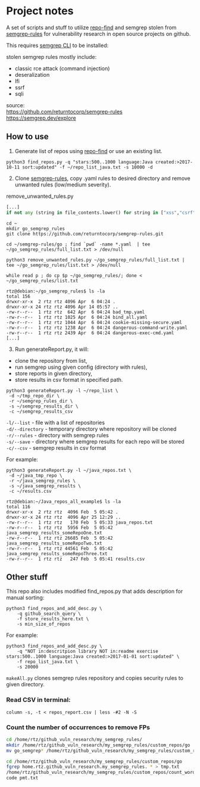 # Project notes
A set of scripts and stuff to utilize [repo-find](https://github.com/jkob-sec/repo-find) and semgrep stolen from [semgrep-rules](https://github.com/returntocorp/semgrep-rules) for vulnerability research in  open source projects on github. 

This requires [semgrep CLI](https://semgrep.dev/docs/getting-started/) to be installed:

stolen semgrep rules mostly include:
- classic rce attack (command injection)
- deseralization
- lfi
- ssrf
- sqli

source: \
https://github.com/returntocorp/semgrep-rules \
https://semgrep.dev/explore
## How to use
1. Generate list of repos using [repo-find](https://github.com/jkob-sec/repo-find) or use an existing list.

```console
python3 find_repos.py -q "stars:500..1000 language:Java created:>2017-10-11 sort:updated" -f ~/repo_list_java.txt -s 10000 -d
```

2. Clone [semgrep-rules](https://github.com/returntocorp/semgrep-rules), copy .yaml rules to desired directory and remove unwanted rules (low/medium severity).

remove_unwanted_rules.py
```python
[...]
if not any (string in file_contents.lower() for string in ["xss","csrf","redirect","category: correctness","category: best-practice","this rule has been deprecated","improper encoding or escaping of output"]):
```

```console
cd ~
mkdir go_semgrep_rules
git clone https://github.com/returntocorp/semgrep-rules.git

cd ~/semgrep-rules/go ; find `pwd` -name *.yaml  | tee ~/go_semgrep_rules/full_list.txt > /dev/null

python3 remove_unwanted_rules.py ~/go_semgrep_rules/full_list.txt | tee ~/go_semgrep_rules/list.txt > /dev/null

while read p ; do cp $p ~/go_semgrep_rules/; done < ~/go_semgrep_rules/list.txt

rtz@debian:~/go_semgrep_rules$ ls -la 
total 156
drwxr-xr-x  2 rtz rtz 4096 Apr  6 04:24 .
drwxr-xr-x 24 rtz rtz 4096 Apr 14 05:57 ..
-rw-r--r--  1 rtz rtz  642 Apr  6 04:24 bad_tmp.yaml
-rw-r--r--  1 rtz rtz 1025 Apr  6 04:24 bind_all.yaml
-rw-r--r--  1 rtz rtz 1044 Apr  6 04:24 cookie-missing-secure.yaml
-rw-r--r--  1 rtz rtz 1238 Apr  6 04:24 dangerous-command-write.yaml
-rw-r--r--  1 rtz rtz 2439 Apr  6 04:24 dangerous-exec-cmd.yaml
[...]
```

3. Run generateReport.py, it will:
- clone the repository from list,
- run semgrep using given config (directory with rules),
- store reports in given directory,
- store results in csv format in specified path.

```console
python3 generateReport.py -l ~/repo_list \
 -d ~/tmp_repo_dir \
 -r ~/semgrep_rules_dir \
 -s ~/semgrep_results_dir \
 -c ~/semgrep_results_csv
```
`-l/--list` - file with a list of repositories \
`-d/--directory` - temporary directory where repository will be cloned \
`-r/--rules` - directory with semgrep rules  \
`-s/--save` - directory where semgrep results for each repo will be stored \
`-c/--csv` - semgrep results in csv format

For example:
```console
python3 generateReport.py -l ~/java_repos.txt \ 
 -d ~/java_tmp_repo \
 -r ~/java_semgrep_rules \
 -s ~/java_semgrep_results \
 -c ~/results.csv
```
```console
rtz@debian:~/Java_repos_all_example$ ls -la 
total 116
drwxr-xr-x  2 rtz rtz  4096 Feb  5 05:42 .
drwxr-xr-x 24 rtz rtz  4096 Apr 25 12:29 ..
-rw-r--r--  1 rtz rtz   170 Feb  5 05:33 java_repos.txt
-rw-r--r--  1 rtz rtz  5956 Feb  5 05:42 java_semgrep_results_someRepoOne.txt
-rw-r--r--  1 rtz rtz 26685 Feb  5 05:42 java_semgrep_results_someRepoTwo.txt
-rw-r--r--  1 rtz rtz 44561 Feb  5 05:42 java_semgrep_results_someRepoThree.txt
-rw-r--r--  1 rtz rtz   247 Feb  5 05:41 results.csv
```

## Other stuff

This repo also includes modified find_repos.py that adds description for manual sorting:
```console
python3 find_repos_and_add_desc.py \
    -q github_search_query \
    -f store_results_here.txt \
    -s min_size_of_repos
```

For example:
```console
python3 find_repos_and_add_desc.py \
    -q "NOT in:descritpion library NOT in:readme exercise stars:500..1000 language:Java created:>2017-01-01 sort:updated" \
    -f repo_list_java.txt \
    -s 20000
```

`makeAll.py` clones semgrep rules repository and copies security rules to given directory.

### Read CSV in terminal:
```
column -s, -t < repos_report.csv | less -#2 -N -S 
```


### Count the number of occurrences to remove FPs
```bash
cd /home/rtz/github_vuln_research/my_semgrep_rules/
mkdir /home/rtz/github_vuln_research/my_semgrep_rules/custom_repos/go
mv go_semgrep* /home/rtz/github_vuln_research/my_semgrep_rules/custom_repos/go

cd /home/rtz/github_vuln_research/my_semgrep_rules/custom_repos/go
fgrep home.rtz.github_vuln_research.my_semgrep_rules. * > tmp.txt
/home/rtz/github_vuln_research/my_semgrep_rules/custom_repos/count_words.sh tmp.txt > pmt.txt 
code pmt.txt
```